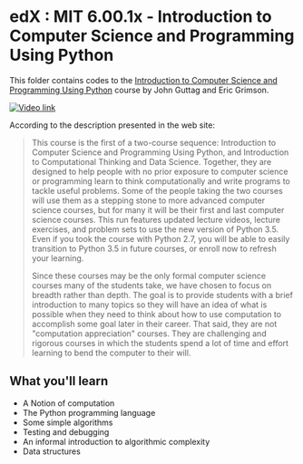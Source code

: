 # edX : MIT 6.00.1x - Introduction to Computer Science and Programming Using Python

This folder contains codes to the [Introduction to Computer Science and Programming Using Python](https://www.edx.org/course/introduction-computer-science-mitx-6-00-1x-11) course by John Guttag and Eric Grimson. 

[![Video link](https://img.youtube.com/vi/ww2BdhILIio/0.jpg)](https://www.youtube.com/watch?v=ww2BdhILIio "Introduction")

According to the description presented in the web site:

> This course is the first of a two-course sequence: Introduction to Computer Science and Programming Using Python, and Introduction to Computational Thinking and Data Science. Together, they are designed to help people with no prior exposure to computer science or programming learn to think computationally and write programs to tackle useful problems. Some of the people taking the two courses will use them as a stepping stone to more advanced computer science courses, but for many it will be their first and last computer science courses. This run features updated lecture videos, lecture exercises, and problem sets to use the new version of Python 3.5. Even if you took the course with Python 2.7, you will be able to easily transition to Python 3.5 in future courses, or enroll now to refresh your learning.
> 
> Since these courses may be the only formal computer science courses many of the students take, we have chosen to focus on breadth rather than depth. The goal is to provide students with a brief introduction to many topics so they will have an idea of what is possible when they need to think about how to use computation to accomplish some goal later in their career. That said, they are not "computation appreciation" courses. They are challenging and rigorous courses in which the students spend a lot of time and effort learning to bend the computer to their will.

## What you'll learn
- A Notion of computation
- The Python programming language
- Some simple algorithms
- Testing and debugging
- An informal introduction to algorithmic complexity
- Data structures
